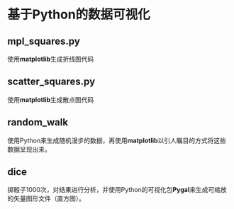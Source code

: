 # 基于Python的数据可视化

## mpl_squares.py

使用**matplotlib**生成折线图代码

## scatter_squares.py

使用**matplotlib**生成散点图代码

## random_walk

使用Python来生成随机漫步的数据，再使用**matplotlib**以引人瞩目的方式将这些数据呈现出来。

## dice

掷骰子1000次，对结果进行分析，并使用Python的可视化包**Pygal**来生成可缩放的矢量图形文件（直方图）。